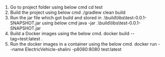 1. Go to project folder using below cmd
cd test
2. Build the project using below cmd
./gradlew clean build
3. Run the jar file which got build and stored in .\build\libs\test-0.0.1-SNAPSHOT.jar using below cmd
java -jar .\build\libs\test-0.0.1-SNAPSHOT.jar
4. Build a Docker images using the below cmd.
docker build --tag=test:latest .
5. Run the docker images in a container using the below cmd.
docker run --name ElectricVehicle-shalini -p8080:8080 test:latest